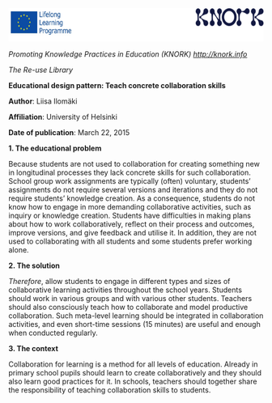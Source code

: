 <img src="img021/media/image01.png" width="624" height="65" />

*Promoting Knowledge Practices in Education (KNORK) http://knork.info*

*The Re-use Library*

**Educational design pattern: Teach concrete collaboration skills**

**Author**: Liisa Ilomäki

**Affiliation**: University of Helsinki

**Date of publication**: March 22, 2015

**1. The educational problem**

Because students are not used to collaboration for creating something new in longitudinal processes they lack concrete skills for such collaboration. School group work assignments are typically (often) voluntary, students’ assignments do not require several versions and iterations and they do not require students’ knowledge creation. As a consequence, students do not know how to engage in more demanding collaborative activities, such as inquiry or knowledge creation. Students have difficulties in making plans about how to work collaboratively, reflect on their process and outcomes, improve versions, and give feedback and utilise it. In addition, they are not used to collaborating with all students and some students prefer working alone.

**2. The solution**

*Therefore*, allow students to engage in different types and sizes of collaborative learning activities throughout the school years. Students should work in various groups and with various other students. Teachers should also consciously teach how to collaborate and model productive collaboration. Such meta-level learning should be integrated in collaboration activities, and even short-time sessions (15 minutes) are useful and enough when conducted regularly.

**3. The context**

Collaboration for learning is a method for all levels of education. Already in primary school pupils should learn to create collaboratively and they should also learn good practices for it. In schools, teachers should together share the responsibility of teaching collaboration skills to students.
